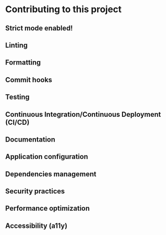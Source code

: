 # Contributing to this project

## Strict mode enabled!

## Linting

## Formatting

## Commit hooks

## Testing

## Continuous Integration/Continuous Deployment (CI/CD)

## Documentation

## Application configuration

## Dependencies management

## Security practices

## Performance optimization

## Accessibility (a11y)
